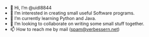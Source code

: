 - 👋 Hi, I’m @uidl8844
- 👀 I’m interested in creating small useful Software programs.
- 🌱 I’m currently learning Python and Java.
- 💞️ I’m looking to collaborate on writing some small stuff together.
- 📫 How to reach me by mail (spam@verbessern.net)

<!---
uidl8844/uidl8844 is a ✨ special ✨ repository because its `README.md` (this file) appears on your GitHub profile.
You can click the Preview link to take a look at your changes.
--->
